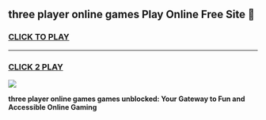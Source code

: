 
## three player online games Play Online Free Site 👋
<h3>
<a href="https://download.freeplayer.one?title=three_player_online_games&ref=21F">CLICK TO PLAY</a></h3>
<hr>

<h3>
<a href="https://download.freeplayer.one?title=three_player_online_games&ref=21F">CLICK 2 PLAY</a>
  
</h3>

<a href="https://download.freeplayer.one?title=three_player_online_games&ref=21F"><img src="https://cdnb.artstation.com/p/assets/images/images/032/539/853/original/anto-thomas-button-gif.gif"></a>


**three player online games games unblocked: Your Gateway to Fun and Accessible Online Gaming**

